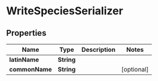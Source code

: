 
# WriteSpeciesSerializer

## Properties
Name | Type | Description | Notes
------------ | ------------- | ------------- | -------------
**latinName** | **String** |  | 
**commonName** | **String** |  |  [optional]



